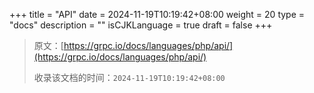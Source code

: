 +++
title = "API"
date = 2024-11-19T10:19:42+08:00
weight = 20
type = "docs"
description = ""
isCJKLanguage = true
draft = false
+++

> 原文：[https://grpc.io/docs/languages/php/api/](https://grpc.io/docs/languages/php/api/)
>
> 收录该文档的时间：`2024-11-19T10:19:42+08:00`
